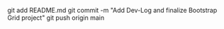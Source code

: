 git add README.md
git commit -m "Add Dev-Log and finalize Bootstrap Grid project"
git push origin main
